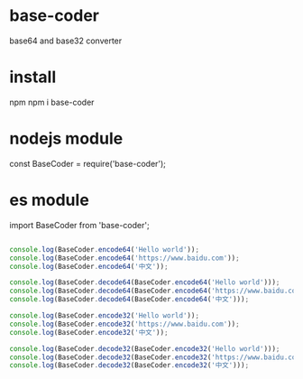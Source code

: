 # base-coder
base64 and base32 converter

# install

npm npm i base-coder

# nodejs module

const BaseCoder = require('base-coder');

# es module

import BaseCoder from 'base-coder';

```javascript

console.log(BaseCoder.encode64('Hello world'));
console.log(BaseCoder.encode64('https://www.baidu.com'));
console.log(BaseCoder.encode64('中文'));

console.log(BaseCoder.decode64(BaseCoder.encode64('Hello world')));
console.log(BaseCoder.decode64(BaseCoder.encode64('https://www.baidu.com')));
console.log(BaseCoder.decode64(BaseCoder.encode64('中文')));

console.log(BaseCoder.encode32('Hello world'));
console.log(BaseCoder.encode32('https://www.baidu.com'));
console.log(BaseCoder.encode32('中文'));

console.log(BaseCoder.decode32(BaseCoder.encode32('Hello world')));
console.log(BaseCoder.decode32(BaseCoder.encode32('https://www.baidu.com')));
console.log(BaseCoder.decode32(BaseCoder.encode32('中文')));
